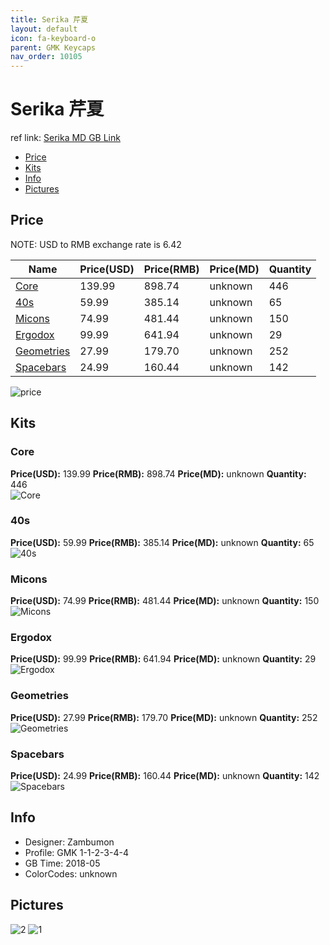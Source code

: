 ```yaml
---
title: Serika 芹夏
layout: default
icon: fa-keyboard-o
parent: GMK Keycaps
nav_order: 10105
---
```


# Serika 芹夏

ref link: [Serika MD GB Link](https://www.massdrop.com/buy/massdrop-x-zambumon-gmk-serika-custom-keycap-set)

* [Price](#price)
* [Kits](#kits)
* [Info](#info)
* [Pictures](#pictures)


## Price  
NOTE: USD to RMB exchange rate is 6.42

| Name          | Price(USD)    |  Price(RMB) |  Price(MD) | Quantity |
| ------------- | ------------- |  ---------- |  --------- | -------- |
|[Core](#core)|139.99|898.74|unknown|446|
|[40s](#40s)|59.99|385.14|unknown|65|
|[Micons](#micons)|74.99|481.44|unknown|150|
|[Ergodox](#ergodox)|99.99|641.94|unknown|29|
|[Geometries](#geometries)|27.99|179.70|unknown|252|
|[Spacebars](#spacebars)|24.99|160.44|unknown|142|

<img src="{{ 'assets/images/GMK-keycaps/serika/price.jpg' | relative_url }}" alt="price" class="image featured">


## Kits
### Core
**Price(USD):** 139.99    **Price(RMB):** 898.74    **Price(MD):** unknown    **Quantity:** 446  
<img src="{{ 'assets/images/gmk-keycaps/serika/kits_pics/core.jpg' | relative_url }}" alt="Core" class="image featured">

### 40s
**Price(USD):** 59.99    **Price(RMB):** 385.14    **Price(MD):** unknown    **Quantity:** 65  
<img src="{{ 'assets/images/gmk-keycaps/serika/kits_pics/40s.jpg' | relative_url }}" alt="40s" class="image featured">

### Micons
**Price(USD):** 74.99    **Price(RMB):** 481.44    **Price(MD):** unknown    **Quantity:** 150  
<img src="{{ 'assets/images/gmk-keycaps/serika/kits_pics/micons.jpg' | relative_url }}" alt="Micons" class="image featured">

### Ergodox
**Price(USD):** 99.99    **Price(RMB):** 641.94    **Price(MD):** unknown    **Quantity:** 29  
<img src="{{ 'assets/images/gmk-keycaps/serika/kits_pics/ergodox.jpg' | relative_url }}" alt="Ergodox" class="image featured">

### Geometries
**Price(USD):** 27.99    **Price(RMB):** 179.70    **Price(MD):** unknown    **Quantity:** 252  
<img src="{{ 'assets/images/gmk-keycaps/serika/kits_pics/geometries.jpg' | relative_url }}" alt="Geometries" class="image featured">

### Spacebars
**Price(USD):** 24.99    **Price(RMB):** 160.44    **Price(MD):** unknown    **Quantity:** 142  
<img src="{{ 'assets/images/gmk-keycaps/serika/kits_pics/spacebars.jpg' | relative_url }}" alt="Spacebars" class="image featured">


## Info
* Designer: Zambumon
* Profile: GMK 1-1-2-3-4-4
* GB Time: 2018-05
* ColorCodes: unknown


## Pictures
<img src="{{ 'assets/images/gmk-keycaps/serika/rendering_pics/2.jpg' | relative_url }}" alt="2" class="image featured">
<img src="{{ 'assets/images/gmk-keycaps/serika/rendering_pics/1.jpg' | relative_url }}" alt="1" class="image featured">
